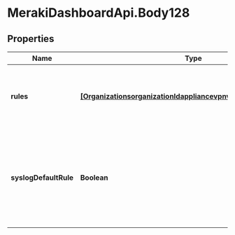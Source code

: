 # MerakiDashboardApi.Body128

## Properties
Name | Type | Description | Notes
------------ | ------------- | ------------- | -------------
**rules** | [**[OrganizationsorganizationIdappliancevpnvpnFirewallRulesRules]**](OrganizationsorganizationIdappliancevpnvpnFirewallRulesRules.md) | An ordered array of the firewall rules (not including the default rule) | [optional] 
**syslogDefaultRule** | **Boolean** | Log the special default rule (boolean value - enable only if you&#x27;ve configured a syslog server) (optional) | [optional] 
